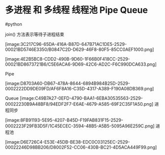 # 多进程 和 多线程  线程池 Pipe Queue
#python

join() 方法表示等待子进程结束

[image:3C217C96-65DA-416A-B87D-647B71AC1DE5-2529-00021BD5746E3350/B0847C2D-D629-46F8-80F5-85CC0AEF1000.png]

[image:4E2B5BC8-CDD2-490B-9D60-1F66B0F418CC-2529-00021BD8673721B6/C5E6ACA6-9D69-42C6-AD2C-F6C990DCA633.png]

Pipe

[image:D8703A60-DB67-478A-8644-6894B984B25D-2529-0002222DD9DE09FD/AF6F8A16-C35D-4317-A389-F190A08DB369.png]

Queue
[image:C49B7A27-0EFD-4790-BAA1-6EBA30535563-2529-00022230B9A48BF8/94EDF2F7-E6AE-4679-A585-69F2C35F1A50.png]
进程同步

[image:8FB91193-5E95-4207-B45D-F19FAB831F15-2529-0002223F29FB3D5F/1C45ECEC-3594-48B5-A5B5-5095A96E259C.png]
进程池

[image:D6E726C4-E53E-45DB-BE38-EDC0C03125EC-2529-00022246D98BB206/D8002F52-CC06-430B-BC21-4D5ACA449F99.png]